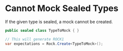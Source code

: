 # Cannot Mock Sealed Types
If the given type is sealed, a mock cannot be created.
```csharp
public sealed class TypeToMock { }

// This will generate ROCK1
var expectations = Rock.Create<TypeToMock>();
```